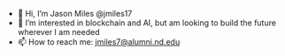 - 👋 Hi, I’m Jason Miles @jmiles17
- 👀 I’m interested in blockchain and AI, but am looking to build the future wherever I am needed
- 📫 How to reach me: jmiles7@alumni.nd.edu

<!---
jmiles17/jmiles17 is a ✨ special ✨ repository because its `README.md` (this file) appears on your GitHub profile.
You can click the Preview link to take a look at your changes.
--->
